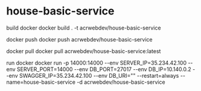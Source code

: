 # house-basic-service

build docker
docker build . -t acrwebdev/house-basic-service

docker push
docker push acrwebdev/house-basic-service

docker pull
docker pull acrwebdev/house-basic-service:latest

run docker
docker run -p 14000:14000 --env SERVER_IP=35.234.42.100 --env SERVER_PORT=14000 --env DB_PORT=27017 --env DB_IP=10.140.0.2 --env SWAGGER_IP=35.234.42.100 --env DB_URI="" --restart=always --name=house-basic-service -d acrwebdev/house-basic-service
